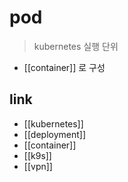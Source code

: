 # pod
> kubernetes 실행 단위

- [[container]] 로 구성

## link 
- [[kubernetes]]
- [[deployment]]
- [[container]]
- [[k9s]]
- [[vpn]]
